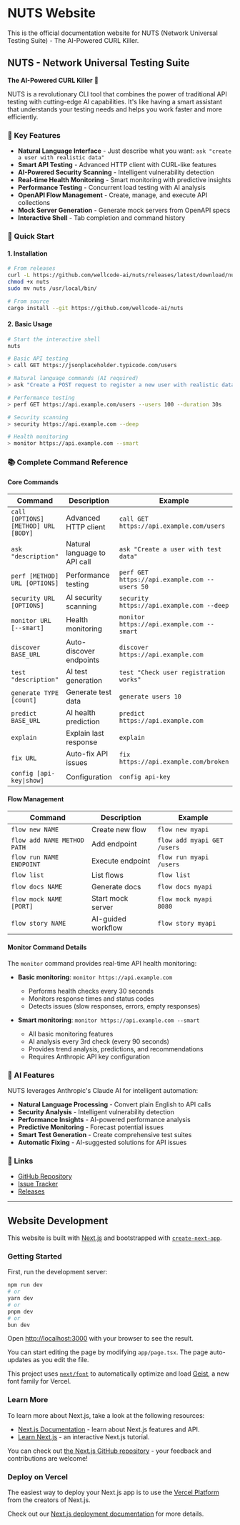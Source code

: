 # NUTS Website

This is the official documentation website for NUTS (Network Universal Testing Suite) - The AI-Powered CURL Killer.

## NUTS - Network Universal Testing Suite

**The AI-Powered CURL Killer** 🚀

NUTS is a revolutionary CLI tool that combines the power of traditional API testing with cutting-edge AI capabilities. It's like having a smart assistant that understands your testing needs and helps you work faster and more efficiently.

### 🌟 Key Features

- **Natural Language Interface** - Just describe what you want: `ask "create a user with realistic data"`
- **Smart API Testing** - Advanced HTTP client with CURL-like features
- **AI-Powered Security Scanning** - Intelligent vulnerability detection
- **Real-time Health Monitoring** - Smart monitoring with predictive insights
- **Performance Testing** - Concurrent load testing with AI analysis
- **OpenAPI Flow Management** - Create, manage, and execute API collections
- **Mock Server Generation** - Generate mock servers from OpenAPI specs
- **Interactive Shell** - Tab completion and command history

### 🚀 Quick Start

#### 1. Installation
```bash
# From releases
curl -L https://github.com/wellcode-ai/nuts/releases/latest/download/nuts-linux-amd64 -o nuts
chmod +x nuts
sudo mv nuts /usr/local/bin/

# From source
cargo install --git https://github.com/wellcode-ai/nuts
```

#### 2. Basic Usage
```bash
# Start the interactive shell
nuts

# Basic API testing
> call GET https://jsonplaceholder.typicode.com/users

# Natural language commands (AI required)
> ask "Create a POST request to register a new user with realistic data"

# Performance testing
> perf GET https://api.example.com/users --users 100 --duration 30s

# Security scanning
> security https://api.example.com --deep

# Health monitoring
> monitor https://api.example.com --smart
```

### 📚 Complete Command Reference

#### Core Commands

| Command | Description | Example |
|---------|-------------|---------|
| `call [OPTIONS] [METHOD] URL [BODY]` | Advanced HTTP client | `call GET https://api.example.com/users` |
| `ask "description"` | Natural language to API call | `ask "Create a user with test data"` |
| `perf [METHOD] URL [OPTIONS]` | Performance testing | `perf GET https://api.example.com --users 50` |
| `security URL [OPTIONS]` | AI security scanning | `security https://api.example.com --deep` |
| `monitor URL [--smart]` | Health monitoring | `monitor https://api.example.com --smart` |
| `discover BASE_URL` | Auto-discover endpoints | `discover https://api.example.com` |
| `test "description"` | AI test generation | `test "Check user registration works"` |
| `generate TYPE [count]` | Generate test data | `generate users 10` |
| `predict BASE_URL` | AI health prediction | `predict https://api.example.com` |
| `explain` | Explain last response | `explain` |
| `fix URL` | Auto-fix API issues | `fix https://api.example.com/broken` |
| `config [api-key\|show]` | Configuration | `config api-key` |

#### Flow Management

| Command | Description | Example |
|---------|-------------|---------|
| `flow new NAME` | Create new flow | `flow new myapi` |
| `flow add NAME METHOD PATH` | Add endpoint | `flow add myapi GET /users` |
| `flow run NAME ENDPOINT` | Execute endpoint | `flow run myapi /users` |
| `flow list` | List flows | `flow list` |
| `flow docs NAME` | Generate docs | `flow docs myapi` |
| `flow mock NAME [PORT]` | Start mock server | `flow mock myapi 8080` |
| `flow story NAME` | AI-guided workflow | `flow story myapi` |

#### Monitor Command Details

The `monitor` command provides real-time API health monitoring:

- **Basic monitoring**: `monitor https://api.example.com`
  - Performs health checks every 30 seconds
  - Monitors response times and status codes
  - Detects issues (slow responses, errors, empty responses)

- **Smart monitoring**: `monitor https://api.example.com --smart`
  - All basic monitoring features
  - AI analysis every 3rd check (every 90 seconds)
  - Provides trend analysis, predictions, and recommendations
  - Requires Anthropic API key configuration

### 🤖 AI Features

NUTS leverages Anthropic's Claude AI for intelligent automation:

- **Natural Language Processing** - Convert plain English to API calls
- **Security Analysis** - Intelligent vulnerability detection
- **Performance Insights** - AI-powered performance analysis
- **Predictive Monitoring** - Forecast potential issues
- **Smart Test Generation** - Create comprehensive test suites
- **Automatic Fixing** - AI-suggested solutions for API issues

### 🔗 Links

- [GitHub Repository](https://github.com/wellcode-ai/nuts)
- [Issue Tracker](https://github.com/wellcode-ai/nuts/issues)
- [Releases](https://github.com/wellcode-ai/nuts/releases)

---

## Website Development

This website is built with [Next.js](https://nextjs.org) and bootstrapped with [`create-next-app`](https://nextjs.org/docs/app/api-reference/cli/create-next-app).

### Getting Started

First, run the development server:

```bash
npm run dev
# or
yarn dev
# or
pnpm dev
# or
bun dev
```

Open [http://localhost:3000](http://localhost:3000) with your browser to see the result.

You can start editing the page by modifying `app/page.tsx`. The page auto-updates as you edit the file.

This project uses [`next/font`](https://nextjs.org/docs/app/building-your-application/optimizing/fonts) to automatically optimize and load [Geist](https://vercel.com/font), a new font family for Vercel.

### Learn More

To learn more about Next.js, take a look at the following resources:

- [Next.js Documentation](https://nextjs.org/docs) - learn about Next.js features and API.
- [Learn Next.js](https://nextjs.org/learn) - an interactive Next.js tutorial.

You can check out [the Next.js GitHub repository](https://github.com/vercel/next.js) - your feedback and contributions are welcome!

### Deploy on Vercel

The easiest way to deploy your Next.js app is to use the [Vercel Platform](https://vercel.com/new?utm_medium=default-template&filter=next.js&utm_source=create-next-app&utm_campaign=create-next-app-readme) from the creators of Next.js.

Check out our [Next.js deployment documentation](https://nextjs.org/docs/app/building-your-application/deploying) for more details.
